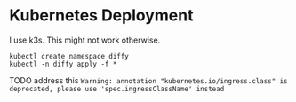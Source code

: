 # Kubernetes Deployment

I use k3s. This might not work otherwise.

```shell
kubectl create namespace diffy
kubectl -n diffy apply -f *
```

TODO address this
`Warning: annotation "kubernetes.io/ingress.class" is deprecated, please use 'spec.ingressClassName' instead`